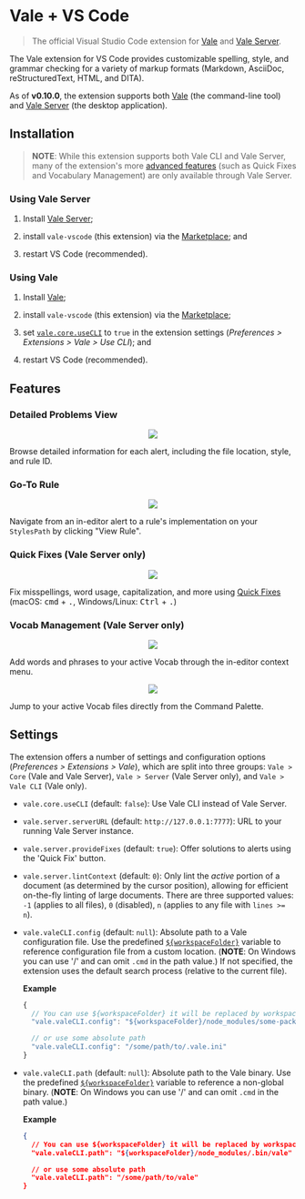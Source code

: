 # Vale + VS Code

> The official Visual Studio Code extension for [Vale](https://github.com/errata-ai/vale) and [Vale Server](https://errata.ai/vale-server/).

The Vale extension for VS Code provides customizable spelling, style, and grammar checking for a variety of markup formats (Markdown, AsciiDoc, reStructuredText, HTML, and DITA).

As of **v0.10.0**, the extension supports both [Vale](https://github.com/errata-ai/vale) (the command-line tool) and [Vale Server](https://errata.ai/vale-server/) (the desktop application).

## Installation

> **NOTE**: While this extension supports both Vale CLI and Vale Server, many of the extension's more [advanced features](#features) (such as Quick Fixes and Vocabulary Management) are only available through Vale Server.

### Using Vale Server

1. Install [Vale Server](https://errata.ai/vale-server/);

2. install `vale-vscode` (this extension) via the [Marketplace](https://marketplace.visualstudio.com/items?itemName=errata-ai.vale-server); and

3. restart VS Code (recommended).

### Using Vale

1. Install [Vale](https://docs.errata.ai/vale/install);

2. install `vale-vscode` (this extension) via the [Marketplace](https://marketplace.visualstudio.com/items?itemName=errata-ai.vale-server);

3. set [`vale.core.useCLI`](#settings) to `true` in the extension settings (_Preferences > Extensions > Vale > Use CLI_); and

4. restart VS Code (recommended).

## Features

### Detailed Problems View

<p align="center">
  <img src="https://user-images.githubusercontent.com/8785025/89956665-76c9fa80-dbea-11ea-9eba-3f272a5a26e5.png" />
</p>

Browse detailed information for each alert, including the file location, style, and rule ID.

### Go-To Rule

<p align="center">
  <img src="https://user-images.githubusercontent.com/8785025/89956857-d1635680-dbea-11ea-8e50-8e2715721e5d.png" />
</p>

Navigate from an in-editor alert to a rule's implementation on your `StylesPath` by clicking "View Rule".

### Quick Fixes (Vale Server only)

<p align="center">
  <img src="https://user-images.githubusercontent.com/8785025/89957413-2eabd780-dbec-11ea-97e1-9a04bce950ce.png" />
</p>

Fix misspellings, word usage, capitalization, and more using [Quick Fixes](https://code.visualstudio.com/docs/editor/refactoring#_code-actions-quick-fixes-and-refactorings) (macOS: <kbd>cmd</kbd> + <kbd>.</kbd>, Windows/Linux: <kbd>Ctrl</kbd> + <kbd>.</kbd>)

### Vocab Management (Vale Server only)

<p align="center">
  <img src="https://user-images.githubusercontent.com/8785025/89957619-b8f43b80-dbec-11ea-846d-0d9ee7f50088.png" />
</p>

Add words and phrases to your active Vocab through the in-editor context menu.

<p align="center">
  <img src="https://user-images.githubusercontent.com/8785025/89957701-f062e800-dbec-11ea-9d03-2d9ce2542f03.png" />
</p>

Jump to your active Vocab files directly from the Command Palette.

## Settings

The extension offers a number of settings and configuration options (_Preferences > Extensions > Vale_), which are split into three groups: `Vale > Core` (Vale and Vale Server), `Vale > Server` (Vale Server only), and `Vale > Vale CLI` (Vale only).

- `vale.core.useCLI` (default: `false`): Use Vale CLI instead of Vale Server.

- `vale.server.serverURL` (default: `http://127.0.0.1:7777`): URL to your running Vale Server instance.

- `vale.server.provideFixes` (default: `true`): Offer solutions to alerts using the 'Quick Fix' button.

- `vale.server.lintContext` (default: `0`): Only lint the *active* portion of a document (as determined by the cursor position), allowing for efficient on-the-fly linting of large documents. There are three supported values: `-1` (applies to all files), `0` (disabled), `n` (applies to any file with `lines >= n`).

- `vale.valeCLI.config` (default: `null`): Absolute path to a Vale configuration file. Use the predefined [`${workspaceFolder}`](https://code.visualstudio.com/docs/editor/variables-reference#_predefined-variables) variable to reference configuration file from a custom location. (**NOTE**: On Windows you can use '/' and can omit `.cmd` in the path value.) If not specified, the extension uses the default search process (relative to the current file).

    **Example**

    ```js
    {
      // You can use ${workspaceFolder} it will be replaced by workspace folder path
      "vale.valeCLI.config": "${workspaceFolder}/node_modules/some-package/.vale.ini"

      // or use some absolute path
      "vale.valeCLI.config": "/some/path/to/.vale.ini"
    }
    ```

- `vale.valeCLI.path` (default: `null`): Absolute path to the Vale binary. Use the predefined [`${workspaceFolder}`](https://code.visualstudio.com/docs/editor/variables-reference#_predefined-variables) variable to reference a non-global binary. (**NOTE**: On Windows you can use '/' and can omit `.cmd` in the path value.)

    **Example**

    ```json
    {
      // You can use ${workspaceFolder} it will be replaced by workspace folder path
      "vale.valeCLI.path": "${workspaceFolder}/node_modules/.bin/vale"

      // or use some absolute path
      "vale.valeCLI.path": "/some/path/to/vale"
    }
    ```
